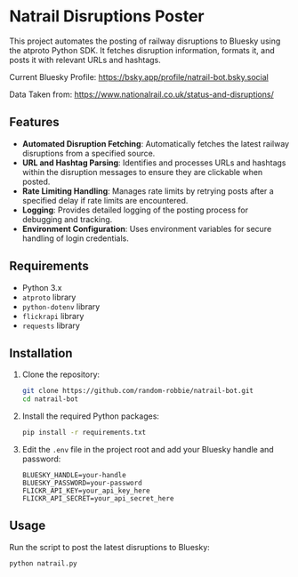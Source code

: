 # Natrail Disruptions Poster

This project automates the posting of railway disruptions to Bluesky using the atproto Python SDK. It fetches disruption information, formats it, and posts it with relevant URLs and hashtags.

Current Bluesky Profile: https://bsky.app/profile/natrail-bot.bsky.social

Data Taken from: https://www.nationalrail.co.uk/status-and-disruptions/

## Features

- **Automated Disruption Fetching**: Automatically fetches the latest railway disruptions from a specified source.
- **URL and Hashtag Parsing**: Identifies and processes URLs and hashtags within the disruption messages to ensure they are clickable when posted.
- **Rate Limiting Handling**: Manages rate limits by retrying posts after a specified delay if rate limits are encountered.
- **Logging**: Provides detailed logging of the posting process for debugging and tracking.
- **Environment Configuration**: Uses environment variables for secure handling of login credentials.


## Requirements

- Python 3.x
- `atproto` library
- `python-dotenv` library
- `flickrapi` library
- `requests` library

## Installation

1. Clone the repository:
    ```bash
    git clone https://github.com/random-robbie/natrail-bot.git
    cd natrail-bot
    ```

2. Install the required Python packages:
    ```bash
    pip install -r requirements.txt
    ```

3. Edit the `.env` file in the project root and add your Bluesky handle and password:
    ```env
    BLUESKY_HANDLE=your-handle
    BLUESKY_PASSWORD=your-password
    FLICKR_API_KEY=your_api_key_here
    FLICKR_API_SECRET=your_api_secret_here
    ```

## Usage

Run the script to post the latest disruptions to Bluesky:
```bash
python natrail.py
